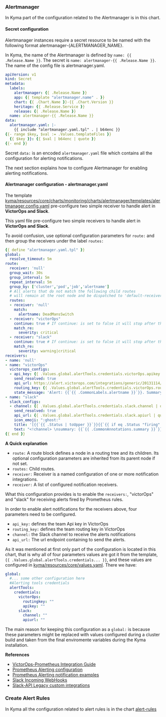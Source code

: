 ### Alertmanager

In Kyma part of the configuration related to the Alertmanager is in this chart.

#### Secret configuration

Alertmanager instances require a secret resource to be named with the following format alertmanager-{ALERTMANAGER_NAME}.

In Kyma, the name of the Alertmanager is defined by ```name: {{ .Release.Name }}```. The secret is ```name: alertmanager-{{ .Release.Name }}```. The name of the config file is alertmanager.yaml.

```yaml
apiVersion: v1
kind: Secret
metadata:
  labels:
    alertmanager: {{ .Release.Name }}
    app: {{ template "alertmanager.name" . }}
    chart: {{ .Chart.Name }}-{{ .Chart.Version }}
    heritage: {{ .Release.Service }}
    release: {{ .Release.Name }}
  name: alertmanager-{{ .Release.Name }}
data:
  alertmanager.yaml: |-
    {{ include "alertmanager.yaml.tpl" . | b64enc }}
{{- range $key, $val := .Values.templateFiles }}
  {{ $key }}: {{ $val | b64enc | quote }}
{{- end }}
```

Secret `data:` is an encoded ```alertmanager.yaml``` file which contains all the configuration for alerting notifications.

The next section explains how to configure Alertmanager for enabling alerting notifications.


#### Alertmanager configuration - alertmanager.yaml

The template
[kyma/resources/core/charts/monitoring/charts/alertmanager/templates/alertmanager.config.yaml](templates/secret.yaml) pre-configure two simple receiver to handle alert in **VictorOps and Slack**.

This yaml file pre-configure two simple receivers to handle alert in **VictorOps and Slack**.

To avoid confusion, use optional configuration parameters for ```route:``` and then group the receivers under the label ```routes:```

```yaml
{{ define "alertmanager.yaml.tpl" }}
global:
  resolve_timeout: 5m
route:
  receiver: 'null'
  group_wait: 30s
  group_interval: 5m
  repeat_interval: 5m
  group_by: ['cluster','pod','job','alertname']
  # All alerts that do not match the following child routes
  # will remain at the root node and be dispatched to 'default-receiver'
  routes:
  - receiver: 'null'
    match:
      alertname: DeadMansSwitch
  - receiver: "victorOps"
    continue: true # If continue: is set to false it will stop after the first matching.
    match_re:
      severity: critical
  - receiver: "slack"
    continue: true # If continue: is set to false it will stop after the first matching.
    match_re:
      severity: warning|critical
receivers:
- name: 'null'
- name: "victorOps"
  victorops_configs:
  - api_key: {{ .Values.global.alertTools.credentials.victorOps.apikey | quote }}
    send_resolved: true
    api_url: https://alert.victorops.com/integrations/generic/20131114/alert/
    routing_key: {{ .Values.global.alertTools.credentials.victorOps.routingkey | quote }}
    state_message: 'Alert: {{`{{ .CommonLabels.alertname }}`}}. Summary:{{`{{ .CommonAnnotations.summary }}`}}. RawData: {{`{{ .CommonLabels }}`}}'
- name: "slack"
  slack_configs:
  - channel: {{ .Values.global.alertTools.credentials.slack.channel | quote }}
    send_resolved: true
    api_url: {{ .Values.global.alertTools.credentials.slack.apiurl | quote }}
    icon_emoji: ":ghost:"
    title: '[{{`{{ .Status | toUpper }}`}}{{`{{ if eq .Status "firing" }}`}}:{{`{{ .Alerts.Firing | len }}`}}{{`{{ end }}`}}] Monitoring Event Notification'
    text: "<!channel> \nsummary: {{`{{ .CommonAnnotations.summary }}`}}\ndescription: {{`{{ .CommonAnnotations.description }}`}}"
{{ end }}
```
**A Quick explanation**
* ```route:``` A route block defines a node in a routing tree and its children. Its optional configuration parameters are inherited from its parent node if not set.
* ```routes:``` Child routes.
* ```receiver:``` Receiver is a named configuration of one or more notification integrations.
* ```receiver:``` A list of configured notification receivers.

What this configuration provides is to enable the ```receivers:```, "victorOps" and "slack" for receiving alerts fired by Prometheus rules.

In order to enable alert notifications for the receivers above, four parameters need to be configured.

* ```api_key:``` defines the team Api key in VictorOps
* ```routing_key:``` defines the team routing key in VictorOps
* ```channel:```  the Slack channel to receive the alerts notifications
* ```api_url:``` The url endpoint containing to send the alerts.

As it was mentioned at first only part of the configuration is located in this chart, that is why all of four parameters values are got it from the template, ```{{ .Values.global.alertTools.credentials... }}```, and these values are configured in
[kyma/resources/core/values.yaml](../../../../values.yaml). There we have:


```yaml
global:
  #... some other configuration here
  #Alerting tools credentials
  alertTools:
    credentials:
      victorOps:
        routingkey: ""
        apikey: ""
      slack:
        channel: ""
        apiurl: ""
```

The main reason for keeping this configuration as a ```global:``` is because these parameters might be replaced with values configured during a cluster build and taken from the final enviromente variables during the Kyma installation.

**References**
- [VictorOps-Prometheus Integration Guide](https://help.victorops.com/knowledge-base/victorops-prometheus-integration/)
- [Prometheus Alerting configuration](https://prometheus.io/docs/alerting/configuration/)
- [Prometheus Alerting notification examples](https://prometheus.io/docs/alerting/notification_examples/)
- [Slack Incoming WebHooks](https://slack.com/apps/A0F7XDUAZ-incoming-webhooks)
- [Slack-API Legacy custom integrations](https://api.slack.com/custom-integrations)


### Create Alert Rules

In Kyma all the configuration related to alert rules is in the chart [alert-rules](../alert-rules/README.md)
